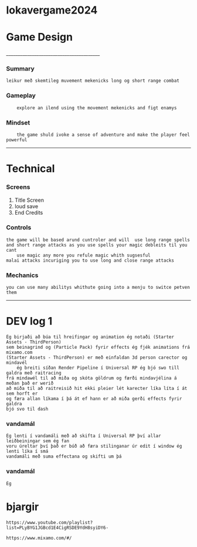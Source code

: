 # lokavergame2024

<h1>Game Design</h1>
________________________________________
<h3>Summary</h3>

	leikur með skemtileg muvement mekenicks long og short range combat
 
<h3>Gameplay</h3>

        explore an ilend using the movement mekenicks and figt enamys 
 
<h3>Mindset</h3>

        the game shuld ivoke a sense of adventure and make the player feel powerful



________________________________________

<h1>Technical</h1>

<h3>Screens</h3>

1.	Title Screen
2.	loud save
3.	End Credits

<h3>Controls </h3>

  	the game will be based arund cuntroler and will  use long range spells 
   	and short range attacks as you use spells your magic debleits til you cant
        use magic any more you refule magic whith sugsesful
	malai attacks incuriging you to use long and close range attacks
	

<h3>Mechanics</h3>

	
 
 	you can use many abilitys whithute going into a menju to switce petven them 


 
________________________________________


<h1>DEV log 1</h1>
	
 
 	Ég birjaði að búa til hreifingar og animation ég notaði (Starter Assets - ThirdPerson) 
  	sem beinagrind og (Particle Pack) fyrir effects ég fjék animations frá mixamo.com
   	(Starter Assets - ThirdPerson) er með einfaldan 3d person carector og mindavél
        ég breiti síðan Render Pipeline í Universal RP ég bjó swo till galdra með raitracing
	frá mindawél til að miða og skóta göldrum og færði mindavjélina á meðan það er werið 
 	að miða til að raitreisið hit ekki pleier lét karecter líka líta í át sem horft er
  	og færa allan líkama í þá át ef hann er að miða gerði effects fyrir galdra
   	bjó svo til dash

<h3>vandamál</h3>

 	Ég lenti í vandamáli með að skifta í Universal RP því allar leiðbeiningar sem ég fan
  	voru úreltar því það er búð að færa stilinganar úr edit í window ég lenti líka í smá
   	vandamáli með suma effectana og skifti um þá

<h3>vandamál</h3>

 	Ég

<h1>bjargir</h1>

 
 	https://www.youtube.com/playlist?list=PLyBYG1JGBcd1E4CigRSDE9YdH8syiDY6-

  	https://www.mixamo.com/#/
  

  


